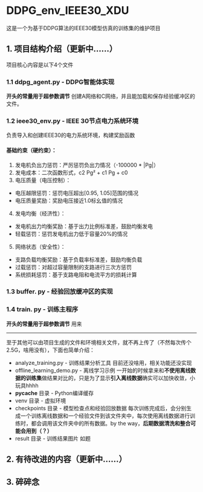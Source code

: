 # DDPG_env_IEEE30_XDU
这是一个为基于DDPG算法的IEEE30模型仿真的训练集的维护项目

## 1. 项目结构介绍（更新中……）
项目核心内容是以下4个文件
### 1.1 ddpg_agent.py - DDPG智能体实现
**开头的常量用于超参数调节**
	创建A网络和C网络，并且能加载和保存经验缓冲区的文件。
### 1.2 ieee30_env.py - IEEE 30节点电力系统环境
负责导入和创建IEEE30的电力系统环境，构建奖励函数
#### 基础约束（硬约束）：

1. 发电机负出力惩罚：严厉惩罚负出力情况（-100000 * |Pg|）
2. 发电成本：二次函数形式，c2 Pg² + c1 Pg + c0
3. 电压质量（电压控制）：
- 电压越限惩罚：惩罚电压超出[0.95, 1.05]范围的情况
- 电压质量奖励：奖励电压接近1.0标幺值的情况
4. 发电均衡（经济性）：

- 发电机出力均衡奖励：基于出力比例标准差，鼓励均衡发电
- 轻载惩罚：惩罚发电机出力低于容量20%的情况
5. 网络状态（安全性）：

- 支路负载均衡奖励：基于负载率标准差，鼓励均衡负载
- 过载惩罚：对超过容量限制的支路进行三次方惩罚
- 系统损耗惩罚：基于支路电阻和电流平方的损耗计算
### 1.3 buffer. py -  经验回放缓冲区的实现
### 1.4 train. py - 训练主程序
**开头的常量用于超参数调节**
用来

***
至于其他可以由项目生成的文件和环境相关文件，就不再上传了（不然每次传个2.5G，啥用没有），下面也简单介绍：

 - analyze_training.py - 训练结果分析工具
	 目前还没啥用，相关功能还没实现
 - offline_learning_demo.py - 离线学习示例
	 一开始的时候拿来和**不使用离线数据的训练集**做结果对比的，只是为了显示**引入离线数据**确实可以加快收敛，小玩具hhhh
 - __pycache__ 目录 - Python编译缓存
 - venv 目录 - 虚拟环境
 - checkpoints 目录 - 模型检查点和经验回放数据
	 每次训练完成后，会分别生成一个训练离线数据和一个经验文件到该文件夹中，每次使用离线数据进行训练时，都会调用该文件夹中的所有数据。by the way，**后期数据清洗和整合可能会用到（？）**
 - result 目录 - 训练结果图片
	 如题
## 2. 有待改进的内容（更新中……）
## 3. 碎碎念
